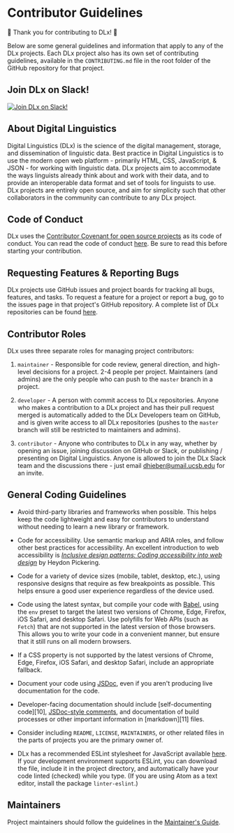 # Contributor Guidelines

:star2: Thank you for contributing to DLx! :star2:

Below are some general guidelines and information that apply to any of the DLx projects. Each DLx project also has its own set of contributing guidelines, available in the `CONTRIBUTING.md` file in the root folder of the GitHub repository for that project.

## Join DLx on Slack!
[![Join DLx on Slack!][8]][7]

## About Digital Linguistics

Digital Linguistics (DLx) is the science of the digital management, storage, and dissemination of linguistic data. Best practice in Digital Linguistics is to use the modern open web platform - primarily HTML, CSS, JavaScript, & JSON - for working with linguistic data. DLx projects aim to accommodate the ways linguists already think about and work with their data, and to provide an interoperable data format and set of tools for linguists to use. DLx projects are entirely open source, and aim for simplicity such that other collaborators in the community can contribute to any DLx project.

## Code of Conduct

DLx uses the [Contributor Covenant for open source projects][5] as its code of conduct. You can read the code of conduct [here][5]. Be sure to read this before starting your contribution.

## Requesting Features & Reporting Bugs

DLx projects use GitHub issues and project boards for tracking all bugs, features, and tasks. To request a feature for a project or report a bug, go to the issues page in that project's GitHub repository. A complete list of DLx repositories can be found [here][4].

## Contributor Roles

DLx uses three separate roles for managing project contributors:

1. `maintainer` - Responsible for code review, general direction, and high-level decisions for a project. 2-4 people per project. Maintainers (and admins) are the only people who can push to the `master` branch in a project.

1. `developer` - A person with commit access to DLx repositories. Anyone who makes a contribution to a DLx project and has their pull request merged is automatically added to the DLx Developers team on GitHub, and is given write access to all DLx repositories (pushes to the `master` branch will still be restricted to maintainers and admins).

1. `contributor` - Anyone who contributes to DLx in any way, whether by opening an issue, joining discussion on GitHub or Slack, or publishing / presenting on Digital Linguistics. Anyone is allowed to join the DLx Slack team and the discussions there - just email [dhieber@umail.ucsb.edu](mailto:dhieber@umail.ucsb.edu) for an invite.

## General Coding Guidelines

* Avoid third-party libraries and frameworks when possible. This helps keep the code lightweight and easy for contributors to understand without needing to learn a new library or framework.

* Code for accessibility. Use semantic markup and ARIA roles, and follow other best practices for accessibility. An excellent introduction to web accessibility is [_Inclusive design patterns: Coding accessibility into web design_][2] by Heydon Pickering.

* Code for a variety of device sizes (mobile, tablet, desktop, etc.), using responsive designs that require as few breakpoints as possible. This helps ensure a good user experience regardless of the device used.

* Code using the latest syntax, but compile your code with [Babel][1], using the `env` preset to target the latest two versions of Chrome, Edge, Firefox, iOS Safari, and desktop Safari. Use polyfills for Web APIs (such as `Fetch`) that are not supported in the latest version of those browsers. This allows you to write your code in a convenient manner, but ensure that it still runs on all modern browsers.

* If a CSS property is not supported by the latest versions of Chrome, Edge, Firefox, iOS Safari, and desktop Safari, include an appropriate fallback.

* Document your code using [JSDoc][3], even if you aren't producing live documentation for the code.

* Developer-facing documentation should include [self-documenting code][10], [JSDoc-style comments][6], and documentation of build processes or other important information in [markdown][11] files.

* Consider including `README`, `LICENSE`, `MAINTAINERS`, or other related files in the parts of projects you are the primary owner of.

* DLx has a recommended ESLint stylesheet for JavaScript available [here][5]. If your development environment supports ESLint, you can download the file, include it in the project directory, and automatically have your code linted (checked) while you type. (If you are using Atom as a text editor, install the package `linter-eslint`.)

## Maintainers
Project maintainers should follow the guidelines in the [Maintainer's Guide][6].

[1]: https://babeljs.io/
[2]: https://www.amazon.com/Inclusive-Design-Patterns-Heydon-Pickering-ebook/dp/B01MAXK8XR/ref=sr_1_1?ie=UTF8&qid=1498679370&sr=8-1&keywords=inclusive+design
[3]: http://usejsdoc.org/index.html
[4]: https://github.com/digitallinguistics
[5]: http://contributor-covenant.org/
[6]: https://github.com/digitallinguistics/digitallinguistics.github.io/blob/master/MAINTAINERS.md
[7]: https://slack.digitallinguistics.io/
[8]: https://dlx-slack.azurewebsites.net/badge.svg
